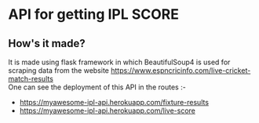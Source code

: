 # API for getting IPL SCORE

## How's it made?
It is made using flask framework in which BeautifulSoup4 is used for scraping data from the website https://www.espncricinfo.com/live-cricket-match-results
<br>
One can see the deployment of this API in the routes :- 
* https://myawesome-ipl-api.herokuapp.com/fixture-results
* https://myawesome-ipl-api.herokuapp.com/live-score
